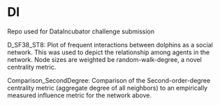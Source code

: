 # DI
Repo used for DataIncubator challenge submission

D_SF38_ST8: Plot of frequent interactions between dolphins as a social network. This was used to depict the relationship among agents in the network. Node sizes are weighted be random-walk-degree, a novel centrality metric.

Comparison_SecondDegree: Comparison of the Second-order-degree centrality metric (aggregate degree of all neighbors) to an empirically measured influence metric for the network above.
